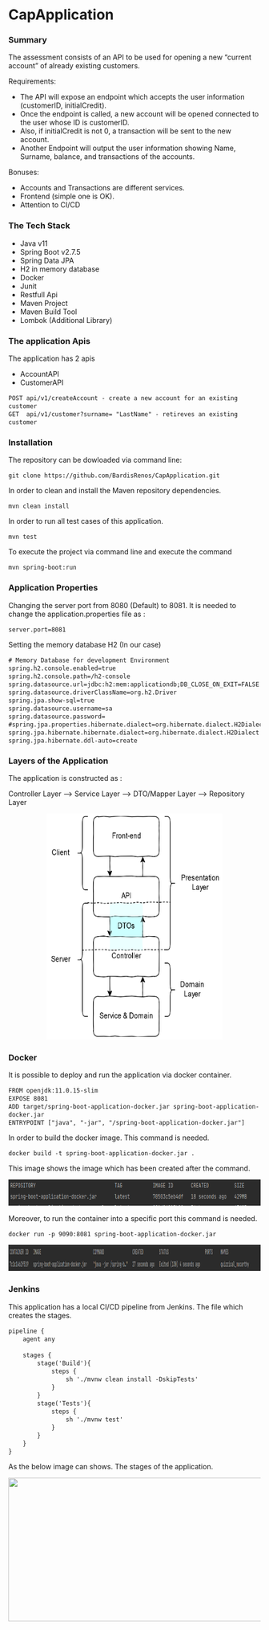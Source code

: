 # CapApplication

### Summary

The assessment consists of an API to be used for opening a new “current account” of already existing
customers.

Requirements:
- The API will expose an endpoint which accepts the user information (customerID,
initialCredit).
- Once the endpoint is called, a new account will be opened connected to the user whose ID is
customerID.
- Also, if initialCredit is not 0, a transaction will be sent to the new account.
- Another Endpoint will output the user information showing Name, Surname, balance, and transactions of the accounts.

Bonuses:
- Accounts and Transactions are different services.
- Frontend (simple one is OK).
- Attention to CI/CD

### The Tech Stack 

- Java v11
- Spring Boot v2.7.5
- Spring Data JPA
- H2 in memory database
- Docker
- Junit
- Restfull Api
- Maven Project 
- Maven Build Tool
- Lombok (Additional Library)

### The application Apis

The application has 2 apis
- AccountAPI
- CustomerAPI

```
POST api/v1/createAccount - create a new account for an existing customer
GET  api/v1/customer?surname= "LastName" - retireves an existing customer
```

### Installation

The repository can be dowloaded via command line:

```git
git clone https://github.com/BardisRenos/CapApplication.git
```

In order to clean and install the Maven repository dependencies. 

```
mvn clean install
```

In order to run all test cases of this application.

```
mvn test
```

To execute the project via command line and execute the command

```
mvn spring-boot:run
```

### Application Properties

Changing the server port from 8080 (Default) to 8081. It is needed to change the application.properties file as :

```
server.port=8081
```

Setting the memory database H2 (In our case)

```
# Memory Database for development Environment
spring.h2.console.enabled=true
spring.h2.console.path=/h2-console
spring.datasource.url=jdbc:h2:mem:applicationdb;DB_CLOSE_ON_EXIT=FALSE
spring.datasource.driverClassName=org.h2.Driver
spring.jpa.show-sql=true
spring.datasource.username=sa
spring.datasource.password=
#spring.jpa.properties.hibernate.dialect=org.hibernate.dialect.H2Dialect
spring.jpa.hibernate.hibernate.dialect=org.hibernate.dialect.H2Dialect
spring.jpa.hibernate.ddl-auto=create
```

### Layers of the Application

The application is constructed as :

Controller Layer --> Service Layer --> DTO/Mapper Layer --> Repository Layer

<p align="center"> 
<img src="https://github.com/BardisRenos/CapApplication/blob/main/Images/layers.png" width="350" height="450" style=centerme>
</p>

### Docker

It is possible to deploy and run the application via docker container.

```
FROM openjdk:11.0.15-slim
EXPOSE 8081
ADD target/spring-boot-application-docker.jar spring-boot-application-docker.jar
ENTRYPOINT ["java", "-jar", "/spring-boot-application-docker.jar"]
```

In order to build the docker image. This command is needed. 

```
docker build -t spring-boot-application-docker.jar .

```
This image shows the image which has been created after the command.

<p align="center"> 
<img src="https://github.com/BardisRenos/CapApplication/blob/main/Images/dockerImage.png" width="793" height="52" style=centerme>
</p>

Moreover, to run the container into a specific port this command is needed.

```
docker run -p 9090:8081 spring-boot-application-docker.jar

```

<p align="center"> 
<img src="https://github.com/BardisRenos/CapApplication/blob/main/Images/dockerContainer.png" width="793" height="52" style=centerme>
</p>

### Jenkins

This application has a local CI/CD pipeline from Jenkins. The file which creates the stages.

```
pipeline {
    agent any
    
    stages {
        stage('Build'){
            steps {
                sh './mvnw clean install -DskipTests'
            }
        }
        stage('Tests'){
            steps {
                sh './mvnw test'
            }
        }
    }
}
```

As the below image can shows. The stages of the application.

<p align="center"> 
<img src="https://github.com/BardisRenos/CapApplication/blob/adding/docker_images/Images/jenkins.png" width="861" height="286" style=centerme>
</p>


